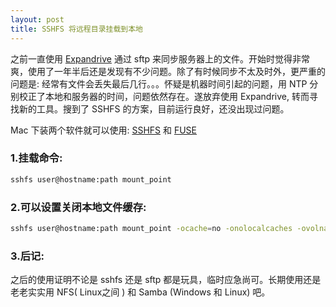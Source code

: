 ```yaml
---
layout: post
title: SSHFS 将远程目录挂载到本地
---
```


之前一直使用 [Expandrive](https://www.expandrive.com) 通过 sftp 来同步服务器上的文件。开始时觉得非常爽，使用了一年半后还是发现有不少问题。除了有时候同步不太及时外，更严重的问题是: 经常有文件会丢失最后几行。。。怀疑是机器时间引起的问题，用 NTP 分别校正了本地和服务器的时间，问题依然存在。遂放弃使用 Expandrive, 转而寻找新的工具。搜到了 SSHFS 的方案，目前运行良好，还没出现过问题。  

Mac 下装两个软件就可以使用: [SSHFS](https://github.com/libfuse/sshfs/releases) 和 [FUSE](https://osxfuse.github.io)  

### __1.挂载命令:__
```sh
sshfs user@hostname:path mount_point
```

### __2.可以设置关闭本地文件缓存:__
```sh
sshfs user@hostname:path mount_point -ocache=no -onolocalcaches -ovolname=ssh
```

### __3.后记:__  
之后的使用证明不论是 sshfs 还是 sftp 都是玩具，临时应急尚可。长期使用还是老老实实用 NFS( Linux之间 ) 和 Samba (Windows 和 Linux) 吧。

